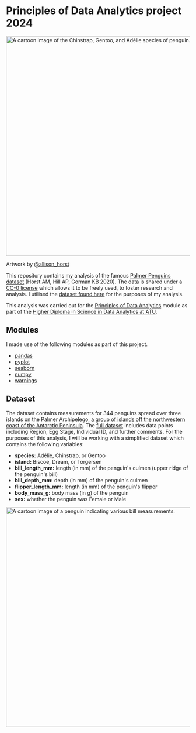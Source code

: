 # Principles of Data Analytics project 2024

<img src="https://allisonhorst.github.io/palmerpenguins/reference/figures/lter_penguins.png" alt="A cartoon image of the Chinstrap, Gentoo, and Adélie species of penguin." width="600">

Artwork by [@allison_horst](https://twitter.com/allison_horst)

This repository contains my analysis of the famous [Palmer Penguins dataset](https://allisonhorst.github.io/palmerpenguins/) (Horst AM, Hill AP, Gorman KB 2020). The data is shared under a [CC-0 license](https://creativecommons.org/public-domain/cc0/) which allows it to be freely used, to foster research and analysis. I utilised the [dataset found here](https://raw.githubusercontent.com/mwaskom/seaborn-data/master/penguins.csv) for the purposes of my analysis.

This analysis was carried out for the [Principles of Data Analytics](https://www.gmit.ie/principles-of-data-analytics) module as part of the [Higher Diploma in Science in Data Analytics at ATU](https://www.gmit.ie/higher-diploma-in-science-in-computing-in-data-analytics).

## Modules
I made use of the following modules as part of this project.
- [pandas](https://pandas.pydata.org/)
- [pyplot](https://matplotlib.org/3.5.3/api/_as_gen/matplotlib.pyplot.html)
- [seaborn](https://seaborn.pydata.org/tutorial/introduction.html)
- [numpy](https://numpy.org/)
- [warnings](https://docs.python.org/3/library/warnings.html)

## Dataset
The dataset contains measurements for 344 penguins spread over three islands on the Palmer Archipelego, [a group of islands off the northwestern coast of the Antarctic Peninsula](https://en.wikipedia.org/wiki/Palmer_Archipelago). The [full dataset](https://cloud.r-project.org/web/packages/palmerpenguins/index.html) includes data points including Region, Egg Stage, Individual ID, and further comments. For the purposes of this analysis, I will be working with a simplified dataset which contains the following variables:
- **species:** Adélie, Chinstrap, or Gentoo
- **island:** Biscoe, Dream, or Torgersen
- **bill_length_mm:** length (in mm) of the penguin's culmen (upper ridge of the penguin's bill)
- **bill_depth_mm:** depth (in mm) of the penguin's culmen
- **flipper_length_mm:** length (in mm) of the penguin's flipper
- **body_mass_g:** body mass (in g) of the penguin
- **sex:** whether the penguin was Female or Male

<img src="https://allisonhorst.github.io/palmerpenguins/reference/figures/culmen_depth.png" alt="A cartoon image of a penguin indicating various bill measurements." width="600">